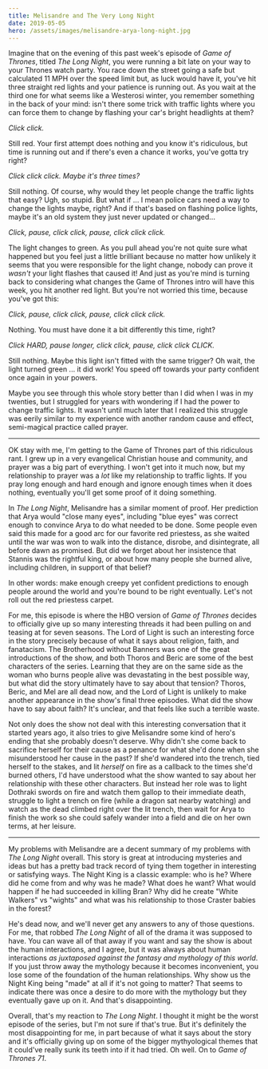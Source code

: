 ```yaml
---
title: Melisandre and The Very Long Night
date: 2019-05-05
hero: /assets/images/melisandre-arya-long-night.jpg
---
```


Imagine that on the evening of this past week's episode of _Game of Thrones_, titled _The Long Night_, you were running a bit late on your way to your Thrones watch party. You race down the street going a safe but calculated 11 MPH over the speed limit but, as luck would have it, you've hit three straight red lights and your patience is running out. As you wait at the third one for what seems like a Westerosi winter, you remember something in the back of your mind: isn't there some trick with traffic lights where you can force them to change by flashing your car's bright headlights at them?

_Click click._

Still red. Your first attempt does nothing and you know it's ridiculous, but time is running out and if there's even a chance it works, you've gotta try right?

_Click click click. Maybe it's three times?_

Still nothing. Of course, why would they let people change the traffic lights that easy? Ugh, so stupid. But what if ... I mean police cars need a way to change the lights maybe, right? And if that's based on flashing police lights, maybe it's an old system they just never updated or changed...

_Click, pause, click click, pause, click click click._

The light changes to green. As you pull ahead you're not quite sure what happened but you feel just a little brilliant because no matter how unlikely it seems that you were responsible for the light change, nobody can prove it _wasn't_ your light flashes that caused it! And just as you're mind is turning back to considering what changes the Game of Thrones intro will have this week, you hit another red light. But you're not worried this time, because you've got this:

_Click, pause, click click, pause, click click click._

Nothing. You must have done it a bit differently this time, right?

_Click HARD, pause longer, click click, pause, click click CLICK._

Still nothing. Maybe this light isn't fitted with the same trigger? Oh wait, the light turned green ... it did work! You speed off towards your party confident once again in your powers.

Maybe you see through this whole story better than I did when I was in my twenties, but I struggled for years with wondering if I had the power to change traffic lights. It wasn't until much later that I realized this struggle was eerily similar to my experience with another random cause and effect, semi-magical practice called prayer.

---

OK stay with me, I'm getting to the Game of Thrones part of this ridiculous rant. I grew up in a very evangelical Christian house and community, and prayer was a big part of everything. I won't get into it much now, but my relationship to prayer was a _lot_ like my relationship to traffic lights. If you pray long enough and hard enough and ignore enough times when it does nothing, eventually you'll get some proof of it doing something.

In _The Long Night_, Melisandre has a similar moment of proof. Her prediction that Arya would "close many eyes", including "blue eyes" was correct enough to convince Arya to do what needed to be done. Some people even said this made for a good arc for our favorite red priestess, as she waited until the war was won to walk into the distance, disrobe, and disintegrate, all before dawn as promised. But did we forget about her insistence that Stannis was the rightful king, or about how many people she burned alive, including children, in support of that belief?

In other words: make enough creepy yet confident predictions to enough people around the world and you're bound to be right eventually. Let's not roll out the red priestess carpet.

For me, this episode is where the HBO version of _Game of Thrones_ decides to officially give up so many interesting threads it had been pulling on and teasing at for seven seasons. The Lord of Light is such an interesting force in the story precisely because of what it says about religion, faith, and fanatacism. The Brotherhood without Banners was one of the great introductions of the show, and both Thoros and Beric are some of the best characters of the series. Learning that they are on the same side as the woman who burns people alive was devastating in the best possible way, but what did the story ultimately have to say about that tension? Thoros, Beric, and Mel are all dead now, and the Lord of Light is unlikely to make another appearance in the show's final three episodes. What did the show have to say about faith? It's unclear, and that feels like such a terrible waste.

Not only does the show not deal with this interesting conversation that it started years ago, it also tries to give Melisandre some kind of hero's ending that she probably doesn't deserve. Why didn't she come back to sacrifice herself for their cause as a penance for what she'd done when she misunderstood her cause in the past? If she'd wandered into the trench, tied herself to the stakes, and lit _herself_ on fire as a callback to the times she'd burned others, I'd have understood what the show wanted to say about her relationship with these other characters. But instead her role was to light Dothraki swords on fire and watch them gallop to their immediate death, struggle to light a trench on fire (while a dragon sat nearby watching) and watch as the dead climbed right over the lit trench, then wait for Arya to finish the work so she could safely wander into a field and die on her own terms, at her leisure.

---

My problems with Melisandre are a decent summary of my problems with _The Long Night_ overall. This story is great at introducing mysteries and ideas but has a pretty bad track record of tying them together in interesting or satisfying ways. The Night King is a classic example: who is he? Where did he come from and why was he made? What does he want? What would happen if he had succeeded in killing Bran? Why did he create "White Walkers" vs "wights" and what was his relationship to those Craster babies in the forest?

He's dead now, and we'll never get any answers to any of those questions. For me, that robbed _The Long Night_ of all of the drama it was supposed to have. You can wave all of that away if you want and say the show is about the human interactions, and I agree, but it was always about human interactions _as juxtaposed against the fantasy and mythology of this world_. If you just throw away the mythology because it becomes inconvenient, you lose some of the foundation of the human relationships. Why show us the Night King being "made" at all if it's not going to matter? That seems to indicate there was once a desire to do more with the mythology but they eventually gave up on it. And that's disappointing.

Overall, that's my reaction to _The Long Night_. I thought it might be the worst episode of the series, but I'm not sure if that's true. But it's definitely the most disappointing for me, in part because of what it says about the story and it's officially giving up on some of the bigger mythyological themes that it could've really sunk its teeth into if it had tried. Oh well. On to _Game of Thrones 71_.
